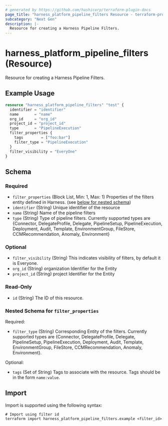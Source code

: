 ```yaml
---
# generated by https://github.com/hashicorp/terraform-plugin-docs
page_title: "harness_platform_pipeline_filters Resource - terraform-provider-harness"
subcategory: "Next Gen"
description: |-
  Resource for creating a Harness Pipeline Filters.
---
```


# harness_platform_pipeline_filters (Resource)

Resource for creating a Harness Pipeline Filters.

## Example Usage

```terraform
resource "harness_platform_pipeline_filters" "test" {
  identifier = "identifier"
  name       = "name"
  org_id     = "org_id"
  project_id = "project_id"
  type       = "PipelineExecution"
  filter_properties {
    tags        = ["foo:bar"]
    filter_type = "PipelineExecution"
  }
  filter_visibility = "EveryOne"
}
```

<!-- schema generated by tfplugindocs -->
## Schema

### Required

- `filter_properties` (Block List, Min: 1, Max: 1) Properties of the filters entity defined in Harness. (see [below for nested schema](#nestedblock--filter_properties))
- `identifier` (String) Unique identifier of the resource
- `name` (String) Name of the pipeline filters
- `type` (String) Type of pipeline filters. Currently supported types are {Connector, DelegateProfile, Delegate, PipelineSetup, PipelineExecution, Deployment, Audit, Template, EnvironmentGroup, FileStore, CCMRecommendation, Anomaly, Environment}

### Optional

- `filter_visibility` (String) This indicates visibility of filters, by default it is Everyone.
- `org_id` (String) organization Identifier for the Entity
- `project_id` (String) project Identifier for the Entity

### Read-Only

- `id` (String) The ID of this resource.

<a id="nestedblock--filter_properties"></a>
### Nested Schema for `filter_properties`

Required:

- `filter_type` (String) Corresponding Entity of the filters. Currently supported types are {Connector, DelegateProfile, Delegate, PipelineSetup, PipelineExecution, Deployment, Audit, Template, EnvironmentGroup, FileStore, CCMRecommendation, Anomaly, Environment}.

Optional:

- `tags` (Set of String) Tags to associate with the resource. Tags should be in the form `name:value`.

## Import

Import is supported using the following syntax:

```shell
# Import using filter id
terraform import harness_platform_pipeline_filters.example <filter_id>
```
